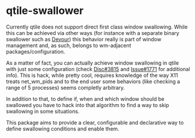 # qtile-swallower
Currently qtile does not support direct first class window swallowing.
While this can be achieved via other ways (for instance with a separate binary swallower such as [Devour](https://github.com/salman-abedin/devour)) this behavior really 
is part of window management and, as such, belongs to wm-adjacent packages/configuration.

As a matter of fact, you can actually achieve window swallowing in qtile with just some configuration (check [Disc#3815](https://github.com/qtile/qtile/discussions/3815) and [Issue#1771](https://github.com/qtile/qtile/issues/1771) for additional info).
This is hack, while pretty cool, requires knowledge of the way X11 treats net\_wm\_pids and to the end user some behaviors (like checking a range of 5 processes) seems completly arbitrary.

In addition to that, to define if, when and which window should be swallowed you have to hack into that algorithm to find a way to skip swallowing in some situations.

This package aims to provide a clear, configurable and declarative way to define swallowing conditions and enable them.
